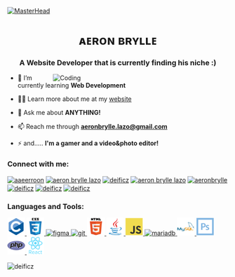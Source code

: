 [![MasterHead](https://i.ibb.co/jHV1y8L/banner.jpg)](https://rishavchanda.io)


<h1 align="center">ᴀᴇʀᴏɴ ʙʀʏʟʟᴇ </h1>
<h3 align="center">A Website Developer that is currently finding his niche :)</h3>


<img align="right" alt="Coding" width="400"
  src="https://64.media.tumblr.com/503307fc1bf3f184e80c217ff4ff7569/tumblr_o96nxvPnHE1tgoxx3o1_500.gif">

  



- 🌱 I’m currently learning **Web Development**

- 👨‍💻 Learn more about me at my [website](https://deificz.github.io/aeronbrylle/)

- 💬 Ask me about **ANYTHING!**

- 📫 Reach me through **aeronbrylle.lazo@gmail.com**

- ⚡  and..... **I'm a gamer and a video&photo editor!**

<h3 align="left">Connect with me:</h3>
<p align="left">
<a href="https://twitter.com/aaeerroon" target="blank"><img align="center" src="https://raw.githubusercontent.com/rahuldkjain/github-profile-readme-generator/master/src/images/icons/Social/twitter.svg" alt="aaeerroon" height="30" width="40" /></a>
<a href="https://linkedin.com/in/aeron brylle lazo" target="blank"><img align="center" src="https://raw.githubusercontent.com/rahuldkjain/github-profile-readme-generator/master/src/images/icons/Social/linked-in-alt.svg" alt="aeron brylle lazo" height="30" width="40" /></a>
<a href="https://stackoverflow.com/users/deificz" target="blank"><img align="center" src="https://raw.githubusercontent.com/rahuldkjain/github-profile-readme-generator/master/src/images/icons/Social/stack-overflow.svg" alt="deificz" height="30" width="40" /></a>
<a href="https://fb.com/aeron brylle lazo" target="blank"><img align="center" src="https://raw.githubusercontent.com/rahuldkjain/github-profile-readme-generator/master/src/images/icons/Social/facebook.svg" alt="aeron brylle lazo" height="30" width="40" /></a>
<a href="https://instagram.com/aeronbrylle" target="blank"><img align="center" src="https://raw.githubusercontent.com/rahuldkjain/github-profile-readme-generator/master/src/images/icons/Social/instagram.svg" alt="aeronbrylle" height="30" width="40" /></a>
<a href="https://www.youtube.com/c/deificz" target="blank"><img align="center" src="https://raw.githubusercontent.com/rahuldkjain/github-profile-readme-generator/master/src/images/icons/Social/youtube.svg" alt="deificz" height="30" width="40" /></a>
<a href="https://www.leetcode.com/deificz" target="blank"><img align="center" src="https://raw.githubusercontent.com/rahuldkjain/github-profile-readme-generator/master/src/images/icons/Social/leet-code.svg" alt="deificz" height="30" width="40" /></a>
<a href="https://discord.gg/deificz" target="blank"><img align="center" src="https://raw.githubusercontent.com/rahuldkjain/github-profile-readme-generator/master/src/images/icons/Social/discord.svg" alt="deificz" height="30" width="40" /></a>
</p>

<h3 align="left">Languages and Tools:</h3>
<p align="left"> <a href="https://www.cprogramming.com/" target="_blank" rel="noreferrer"> <img src="https://raw.githubusercontent.com/devicons/devicon/master/icons/c/c-original.svg" alt="c" width="40" height="40"/> </a> <a href="https://www.w3schools.com/css/" target="_blank" rel="noreferrer"> <img src="https://raw.githubusercontent.com/devicons/devicon/master/icons/css3/css3-original-wordmark.svg" alt="css3" width="40" height="40"/> </a> <a href="https://www.figma.com/" target="_blank" rel="noreferrer"> <img src="https://www.vectorlogo.zone/logos/figma/figma-icon.svg" alt="figma" width="40" height="40"/> </a> <a href="https://git-scm.com/" target="_blank" rel="noreferrer"> <img src="https://www.vectorlogo.zone/logos/git-scm/git-scm-icon.svg" alt="git" width="40" height="40"/> </a> <a href="https://www.w3.org/html/" target="_blank" rel="noreferrer"> <img src="https://raw.githubusercontent.com/devicons/devicon/master/icons/html5/html5-original-wordmark.svg" alt="html5" width="40" height="40"/> </a> <a href="https://www.java.com" target="_blank" rel="noreferrer"> <img src="https://raw.githubusercontent.com/devicons/devicon/master/icons/java/java-original.svg" alt="java" width="40" height="40"/> </a> <a href="https://developer.mozilla.org/en-US/docs/Web/JavaScript" target="_blank" rel="noreferrer"> <img src="https://raw.githubusercontent.com/devicons/devicon/master/icons/javascript/javascript-original.svg" alt="javascript" width="40" height="40"/> </a> <a href="https://mariadb.org/" target="_blank" rel="noreferrer"> <img src="https://www.vectorlogo.zone/logos/mariadb/mariadb-icon.svg" alt="mariadb" width="40" height="40"/> </a> <a href="https://www.mysql.com/" target="_blank" rel="noreferrer"> <img src="https://raw.githubusercontent.com/devicons/devicon/master/icons/mysql/mysql-original-wordmark.svg" alt="mysql" width="40" height="40"/> </a> <a href="https://www.photoshop.com/en" target="_blank" rel="noreferrer"> <img src="https://raw.githubusercontent.com/devicons/devicon/master/icons/photoshop/photoshop-line.svg" alt="photoshop" width="40" height="40"/> </a> <a href="https://www.php.net" target="_blank" rel="noreferrer"> <img src="https://raw.githubusercontent.com/devicons/devicon/master/icons/php/php-original.svg" alt="php" width="40" height="40"/> </a> <a href="https://reactjs.org/" target="_blank" rel="noreferrer"> <img src="https://raw.githubusercontent.com/devicons/devicon/master/icons/react/react-original-wordmark.svg" alt="react" width="40" height="40"/> </a> </p>

<p><img align="center" src="https://github-readme-stats.vercel.app/api/top-langs?username=deificz&show_icons=true&locale=en&layout=compact" alt="deificz" /></p>

